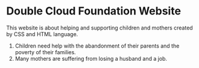 # Double Cloud Foundation Website

This website is about helping and supporting children and mothers created by CSS and HTML language.

1. Children need help with the abandonment of their parents and the poverty of their families.
2. Many mothers are suffering from losing a husband and a job.
